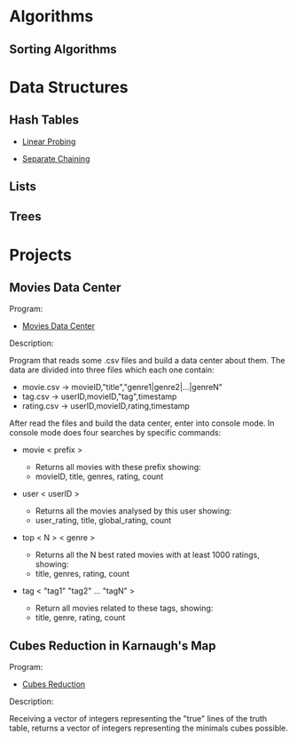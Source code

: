 # Algorithms

## Sorting Algorithms

# Data Structures

## Hash Tables

* [Linear Probing](https://github.com/Xandynhu/Algorithms/tree/main/Data%20Structures/Linear%20Probing)

* [Separate Chaining](https://github.com/Xandynhu/Algorithms/tree/main/Data%20Structures/Separate%20Chaining)

## Lists

## Trees

# Projects

## Movies Data Center
Program:
* [Movies Data Center](https://github.com/Xandynhu/Algorithms/tree/main/Projects/Movies%20Data%20Center/src)

Description:

Program that reads some .csv files and build a data center about them.
The data are divided into three files which each one contain:

* movie.csv  -> movieID,"title","genre1|genre2|...|genreN"
* tag.csv    -> userID,movieID,"tag",timestamp
* rating.csv -> userID,movieID,rating,timestamp

After read the files and build the data center, enter into console mode.
In console mode does four searches by specific commands:

* movie < prefix >
    * Returns all movies with these prefix showing:
    * movieID, title, genres, rating, count

* user < userID >
    * Returns all the movies analysed by this user showing:
    * user_rating, title, global_rating, count

* top < N > < genre >
    * Returns all the N best rated movies with at least 1000 ratings, showing:
    * title, genres, rating, count

* tag < "tag1" "tag2" ... "tagN" >
    * Return all movies related to these tags, showing:
    * title, genre, rating, count


## Cubes Reduction in Karnaugh's Map
Program:
* [Cubes Reduction](https://github.com/Xandynhu/Algorithms/tree/main/Projects/Cubes%20Reduction%20Karnaugh's%20Map)

Description:

Receiving a vector of integers representing the "true" lines of the truth table, returns a vector of integers representing the minimals cubes possible.